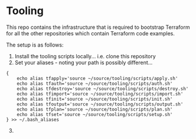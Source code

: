 # Tooling

This repo contains the infrastructure that is required to bootstrap Terraform for all the other repositories which contain Terraform code examples.

The setup is as follows:

1. Install the tooling scripts locally... i.e. clone this repository
2. Set your aliases - noting your path is possibly different...

```shell
{
    echo alias tfapply='source ~/source/tooling/scripts/apply.sh'
    echo alias tfauth='source ~/source/tooling/scripts/auth.sh'
    echo alias tfdestroy='source ~/source/tooling/scripts/destroy.sh'
    echo alias tfimport='source ~/source/tooling/scripts/import.sh'
    echo alias tfinit='source ~/source/tooling/scripts/init.sh'
    echo alias tfoutput='source ~/source/tooling/scripts/output.sh'
    echo alias tfplan='source ~/source/tooling/scripts/plan.sh'
    echo alias tfset='source ~/source/tooling/scripts/setup.sh'
} >> ~/.bash_aliases
```

3. 
